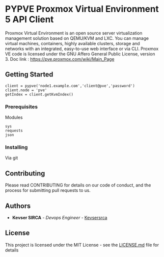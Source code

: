 # PYPVE Proxmox Virtual Environment 5 API Client

Proxmox Virtual Environment is an open source server virtualization management solution based on QEMU/KVM and LXC. You can manage virtual machines, containers, highly available clusters, storage and networks with an integrated, easy-to-use web interface or via CLI. Proxmox VE code is licensed under the GNU Affero General Public License, version 3.
Doc link : https://pve.proxmox.com/wiki/Main_Page

## Getting Started

```
client = pypve('node1.example.com','client@pve','password')
client.node = 'pve'
getIndex = client.getKvmIndex()

```

### Prerequisites

Modules

```
sys
requests
json
```

### Installing

Via git


## Contributing

Please read CONTRIBUTING for details on our code of conduct, and the process for submitting pull requests to us.


## Authors

* **Kevser SIRCA** - *Devops Engineer* - [Kevsersrca](https://github.com/kevsersrca)


## License

This project is licensed under the MIT License - see the [LICENSE.md](LICENSE.md) file for details



